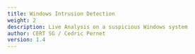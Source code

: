 ```yaml
---
title: Windows Intrusion Detection
weight: 2
description: Live Analysis on a suspicious Windows system
author: CERT SG / Cedric Pernet
version: 1.4
---
```

